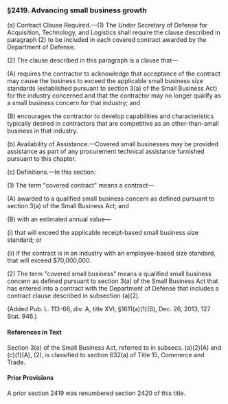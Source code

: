 ### §2419. Advancing small business growth ###

(a) Contract Clause Required.—(1) The Under Secretary of Defense for Acquisition, Technology, and Logistics shall require the clause described in paragraph (2) to be included in each covered contract awarded by the Department of Defense.

(2) The clause described in this paragraph is a clause that—

(A) requires the contractor to acknowledge that acceptance of the contract may cause the business to exceed the applicable small business size standards (established pursuant to section 3(a) of the Small Business Act) for the industry concerned and that the contractor may no longer qualify as a small business concern for that industry; and

(B) encourages the contractor to develop capabilities and characteristics typically desired in contractors that are competitive as an other-than-small business in that industry.

(b) Availability of Assistance.—Covered small businesses may be provided assistance as part of any procurement technical assistance furnished pursuant to this chapter.

(c) Definitions.—In this section:

(1) The term "covered contract" means a contract—

(A) awarded to a qualified small business concern as defined pursuant to section 3(a) of the Small Business Act; and

(B) with an estimated annual value—

(i) that will exceed the applicable receipt-based small business size standard; or

(ii) if the contract is in an industry with an employee-based size standard, that will exceed $70,000,000.

(2) The term "covered small business" means a qualified small business concern as defined pursuant to section 3(a) of the Small Business Act that has entered into a contract with the Department of Defense that includes a contract clause described in subsection (a)(2).

(Added Pub. L. 113–66, div. A, title XVI, §1611(a)(1)(B), Dec. 26, 2013, 127 Stat. 946.)

#### References in Text ####

Section 3(a) of the Small Business Act, referred to in subsecs. (a)(2)(A) and (c)(1)(A), (2), is classified to section 632(a) of Title 15, Commerce and Trade.

#### Prior Provisions ####

A prior section 2419 was renumbered section 2420 of this title.